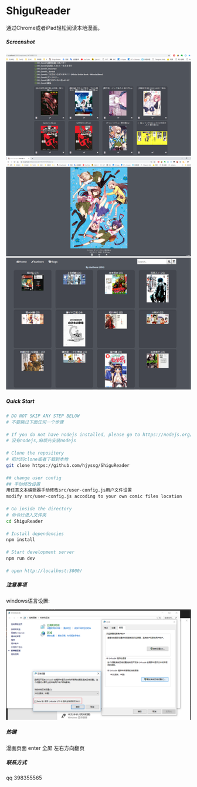 # ShiguReader

通过Chrome或者iPad轻松阅读本地漫画。

##### Screenshot

![screenshot-01](screenshot/01.png)
![screenshot-02](screenshot/02.png)
![screenshot-03](screenshot/03.png)


##### Quick Start

```bash
# DO NOT SKIP ANY STEP BELOW
# 不要跳过下面任何一个步骤

# If you do not have nodejs installed, please go to https://nodejs.org/
# 没有nodejs,麻烦先安装nodejs

# Clone the repository
# 把代码clone或者下载到本地
git clone https://github.com/hjyssg/ShiguReader

## change user config
## 手动修改设置
用任意文本编辑器手动修改src/user-config.js用户文件设置  
modify src/user-config.js accoding to your own comic files location

# Go inside the directory
# 命令行进入文件夹
cd ShiguReader

# Install dependencies
npm install

# Start development server
npm run dev

# open http://localhost:3000/
```

##### 注意事项
windows语言设置:

![unicode setting](screenshot/unicode-setting.png)

##### 热键
漫画页面
enter 全屏
左右方向翻页


##### 联系方式
qq 398355565
